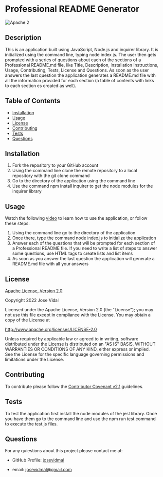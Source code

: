# Professional README Generator 
![Apache 2](https://img.shields.io/badge/license-Apache%202-blue?style=for-the-badge)

## Description
  
This is an application built using JavaScript, Node.js and inquirer library. It is initialized using the command line, typing node index.js. The user then gets prompted with a series of questions about each of the sections of a Professional README.md file, like Title, Description, Installation Instructions, Usage, Contributing, Tests, License and Questions. As soon as the user answers the last question the application generates a README.md file with all the information provided for each section (a table of contents with links to each section es created as well).

## Table of Contents

* [Installation](#installation)
* [Usage](#usage)
* [License](#license)
* [Contributing](#contributing)
* [Tests](#tests)
* [Questions](#questions)

## Installation

<ol><li>Fork the repository to your GitHub account</li><li>Using the command line clone the remote repository to a local repository with the git clone command</li><li>Go to the directory of the application using the command line</li><li>Use the command npm install inquirer to get the node modules for the inquirer library</li></ol>

## Usage

Watch the following [video](https://drive.google.com/file/d/1irOzAI8sb-W918hAe3CgHwuNQwLedUWH/view?usp=sharing) to learn how to use the application, or follow these steps: <ol><li>Using the command line go to the directory of the application</li><li>Once there, type the command node index.js to initialize the application</li><li>Answer each of the questions that will be prompted for each section of a Professional README file. If you need to write a list of steps to answer some questions, use HTML tags to create lists and list items</li><li>As soon as you answer the last question the application will generate a README.md file with all your answers</li></ol>

## License

[Apache License, Version 2.0](https://www.apache.org/licenses/LICENSE-2.0)

Copyright 2022 Jose Vidal

Licensed under the Apache License, Version 2.0 (the "License");
you may not use this file except in compliance with the License.
You may obtain a copy of the License at
   
http://www.apache.org/licenses/LICENSE-2.0
   
Unless required by applicable law or agreed to in writing, software
distributed under the License is distributed on an "AS IS" BASIS,
WITHOUT WARRANTIES OR CONDITIONS OF ANY KIND, either express or implied.
See the License for the specific language governing permissions and
limitations under the License.

## Contributing

To contribute please follow the [Contributor Covenant v2.1](https://www.contributor-covenant.org/version/2/1/code_of_conduct/) guidelines.

## Tests

To test the application first install the node modules of the jest library. Once you have them go to the command line and use the npm run test command to execute the test.js files.

## Questions

For any quiestions about this project please contact me at:

* GitHub Profile: [josevidmal](https://github.com/josevidmal)

* email: josevidmal@gmail.com